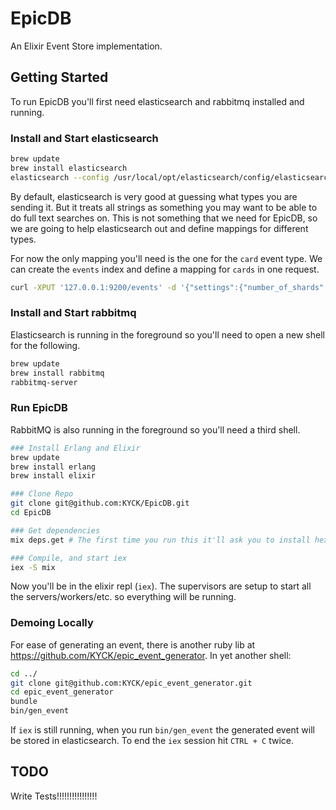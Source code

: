 # EpicDB

An Elixir Event Store implementation.

## Getting Started

To run EpicDB you'll first need elasticsearch and rabbitmq installed and running.

### Install and Start elasticsearch

```bash
brew update
brew install elasticsearch
elasticsearch --config /usr/local/opt/elasticsearch/config/elasticsearch.yml
```

By default, elasticsearch is very good at guessing what types you are sending it. But it treats all strings as something you may want to be able to do full text searches on. This is not something that we need for EpicDB, so we are going to help elasticsearch out and define mappings for different types.

For now the only mapping you'll need is the one for the `card` event type. We can create the `events` index and define a mapping for `cards` in one request.

```bash
curl -XPUT '127.0.0.1:9200/events' -d '{"settings":{"number_of_shards":1,"number_of_replicas":1},"mappings":{"card":{"properties":{"eventTarget":{"type":"string","index":"not_analyzed"},"eventType":{"type":"string","index":"not_analyzed"},"eventTimestamp":{"type":"date"},"eventTrigger":{"type":"nested","properties":{"type":{"type":"string","index":"not_analyzed"},"uuid":{"type":"string","index":"not_analyzed"}}},"data":{"type":"nested","properties":{"uuid":{"type":"string","index":"not_analyzed"},"expiresOn":{"type":"date"},"firstName":{"type":"string","index":"not_analyzed"},"kind":{"type":"string","index":"not_analyzed"},"lastName":{"type":"string","index":"not_analyzed"},"avatar":{"type":"string","index":"not_analyzed"},"birthdate":{"type":"date"},"status":{"type":"string","index":"not_analyzed"}}}}}}}'
```

### Install and Start rabbitmq

Elasticsearch is running in the foreground so you'll need to open a new shell for the following.

```bash
brew update
brew install rabbitmq
rabbitmq-server
```

### Run EpicDB

RabbitMQ is also running in the foreground so you'll need a third shell.

```bash
### Install Erlang and Elixir
brew update
brew install erlang
brew install elixir

### Clone Repo
git clone git@github.com:KYCK/EpicDB.git
cd EpicDB

### Get dependencies
mix deps.get # The first time you run this it'll ask you to install hex. Say yes.

### Compile, and start iex
iex -S mix
```

Now you'll be in the elixir repl (`iex`). The supervisors are setup to start all the servers/workers/etc. so everything will be running.

### Demoing Locally

For ease of generating an event, there is another ruby lib at https://github.com/KYCK/epic_event_generator. In yet another shell:

```bash
cd ../
git clone git@github.com:KYCK/epic_event_generator.git
cd epic_event_generator
bundle
bin/gen_event
```

If `iex` is still running, when you run `bin/gen_event` the generated event will be stored in elasticsearch.
To end the `iex` session hit `CTRL + C` twice.

## TODO

Write Tests!!!!!!!!!!!!!!!!
